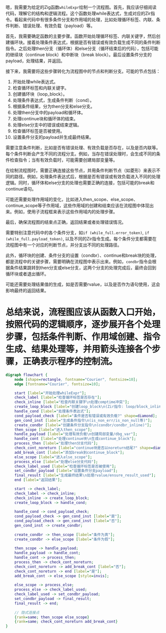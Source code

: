 嗯，我需要为给定的Zig函数`whileExpr`绘制一个流程图。首先，我应该仔细阅读代码，理解它的结构和逻辑流程。这个函数处理while表达式，生成对应的Zir指令。看起来代码中有很多条件分支和作用域的处理，比如处理循环标签、内联、条件判断、错误处理、有效负载（payload）等。

首先，我需要确定函数的主要步骤。函数开始处理循环标签、内联关键字，然后创建循环块。接着处理条件表达式，根据是否有错误或有效负载生成不同的条件判断指令。之后处理then分支（循环体）和else分支（循环结束后的代码），包括可能的继续块（continue block）和中断块（break block）。最后设置条件分支的payload，处理结果，并返回。

接下来，我需要将这些步骤转化为流程图中的节点和判断分支。可能的节点包括：

1. 开始处理while表达式。
2. 检查循环标签和内联关键字。
3. 创建循环块（loop_block）。
4. 处理条件表达式，生成条件判断（cond）。
5. 根据条件结果，分为then分支和else分支。
6. 处理then分支中的payload和循环体。
7. 处理continue块和循环体的结束。
8. 处理else分支中的错误或结束逻辑。
9. 检查循环标签是否被使用。
10. 设置条件分支的payload并生成最终结果。

需要注意条件判断，比如是否有错误处理、有效负载是否存在，以及是否内联等。每个条件判断会产生不同的流程分支。例如，当存在错误处理时，会生成不同的条件检查指令；当有有效负载时，可能需要创建局部变量等。

在绘制流程图时，需要正确连接这些节点，并用条件判断节点（如菱形）来表示不同的路径。例如，处理条件表达式后，根据是否有错误或有效负载进入不同的处理逻辑。同时，循环体和else分支的处理也需要正确的连接，包括可能的break和continue语句。

可能还需要处理作用域的变化，比如进入then_scope、else_scope、continue_scope等子作用域，这些作用域的创建和结束应该在流程图中体现出来。例如，使用子流程框来表示这些作用域内的处理步骤。

最后，确保流程图的结束点正确，返回结果或者处理错误情况。

需要特别注意代码中的各个条件分支，如`if (while_full.error_token)`, `if (while_full.payload_token)`, 以及不同的Zir指令生成。每个条件分支都需要在流程图中有一个对应的判断节点，并分支出不同的处理路径。

此外，循环块的创建、条件分支的设置（condbr）、continue和break块的处理，都是流程中的关键步骤，需要明确在流程图中表示出来。例如，`condbr`指令会根据条件结果跳转到then分支或else分支，这两个分支的处理完成后，最终会回到循环块或者退出循环。

可能还需要处理结果值的生成，如是否需要rvalue，以及是否作为语句使用，这会影响最终的返回结果。

总结来说，流程图应该从函数入口开始，按照代码的逻辑顺序，逐步展开各个处理步骤，包括条件判断、作用域创建、指令生成、结果处理等，并用箭头连接各个步骤，正确表示程序的控制流。
================================================
```dot
digraph flowchart {
    node [shape=rectangle, fontname="Courier", fontsize=10];
    edge [fontname="Courier", fontsize=10];

    start [label="开始处理whileExpr"];
    check_label [label="检查循环标签是否存在"];
    check_inline [label="检查内联关键字\n处理comptime冲突"];
    create_loop_block [label="创建loop_block\n(Zir指令: loop/block_inline)"];
    handle_cond [label="处理条件表达式"];
    cond_payload_check [label="条件是否有错误或有效负载?" shape=diamond];
    gen_cond_inst [label="生成条件指令\n(is_non_err/is_non_null等)"];
    create_condbr [label="创建条件分支指令\n(condbr/condbr_inline)"];
    then_scope [label="进入then_scope"];
    handle_payload [label="处理有效负载\n创建局部变量/dbg_var"];
    handle_cont [label="处理continue块\n生成continue_block"];
    process_then [label="处理then分支代码"];
    check_cont_noreturn [label="continue块是否以noreturn结尾?" shape=diamond];
    add_break_cont [label="添加break到continue_block"];
    else_scope [label="进入else_scope"];
    process_else [label="处理else分支代码"];
    check_label_used [label="检查循环标签是否被使用"];
    set_condbr_payload [label="设置条件分支payload"];
    final_result [label="生成最终结果\n处理rvalue/ensure_result_used"];
    end [label="返回结果"];

    start -> check_label;
    check_label -> check_inline;
    check_inline -> create_loop_block;
    create_loop_block -> handle_cond;
    
    handle_cond -> cond_payload_check;
    cond_payload_check -> gen_cond_inst [label="是"];
    cond_payload_check -> gen_cond_inst [label="否"];
    gen_cond_inst -> create_condbr;
    
    create_condbr -> then_scope [label="条件为真"];
    create_condbr -> else_scope [label="条件为假"];
    
    then_scope -> handle_payload;
    handle_payload -> handle_cont;
    handle_cont -> process_then;
    process_then -> check_cont_noreturn;
    check_cont_noreturn -> add_break_cont [label="否"];
    check_cont_noreturn -> end [label="是"];
    add_break_cont -> else_scope [style=invis];
    
    else_scope -> process_else;
    process_else -> check_label_used;
    check_label_used -> set_condbr_payload;
    set_condbr_payload -> final_result;
    final_result -> end;
    
    // 隐式连接点
    {rank=same; then_scope else_scope}
    {rank=same; check_cont_noreturn add_break_cont}
}
```